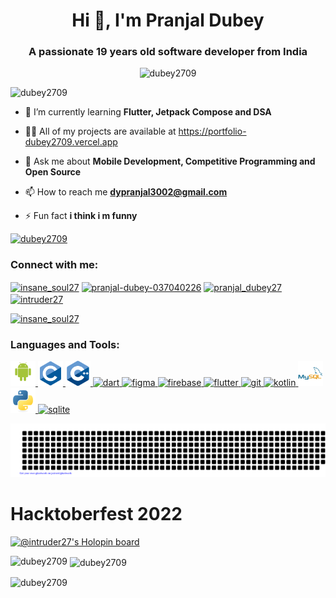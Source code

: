 <h1 align="center">Hi 👋, I'm Pranjal Dubey</h1>
<h3 align="center">A passionate 19 years old software developer from India</h3>
<p align="middle"> <img src="https://user-images.githubusercontent.com/96309032/210981303-80989856-7ce2-43c8-a9b8-6874fbeeaa19.gif" alt="dubey2709" , height = "300" ,width = "300"/> </p>

<p align="left"> <img src="https://komarev.com/ghpvc/?username=dubey2709&label=Profile%20views&color=0e75b6&style=flat" alt="dubey2709" /> </p>

- 🌱 I’m currently learning **Flutter, Jetpack Compose and DSA**

- 👨‍💻 All of my projects are available at https://portfolio-dubey2709.vercel.app

- 💬 Ask me about **Mobile Development, Competitive Programming and Open Source**

- 📫 How to reach me **dypranjal3002@gmail.com**

- ⚡ Fun fact **i think i m funny**
<p align="left"> <a href="https://github.com/ryo-ma/github-profile-trophy"><img src="https://github-profile-trophy.vercel.app/?username=dubey2709" alt="dubey2709" /></a></p>

<h3 align="left">Connect with me:</h3>
<p align="left">
<a href="https://twitter.com/insane_soul27" target="blank"><img align="center" src="https://raw.githubusercontent.com/rahuldkjain/github-profile-readme-generator/master/src/images/icons/Social/twitter.svg" alt="insane_soul27" height="30" width="40" /></a>
<a href="https://linkedin.com/in/pranjal-dubey-037040226" target="blank"><img align="center" src="https://raw.githubusercontent.com/rahuldkjain/github-profile-readme-generator/master/src/images/icons/Social/linked-in-alt.svg" alt="pranjal-dubey-037040226" height="30" width="40" /></a>
<a href="https://instagram.com/pranjal_dubey27" target="blank"><img align="center" src="https://raw.githubusercontent.com/rahuldkjain/github-profile-readme-generator/master/src/images/icons/Social/instagram.svg" alt="pranjal_dubey27" height="30" width="40" /></a>
<a href="https://www.codechef.com/users/intruder27" target="blank"><img align="center" src="https://cdn.jsdelivr.net/npm/simple-icons@3.1.0/icons/codechef.svg" alt="intruder27" height="30" width="40" /></a>
</p>

<p align="left"> <a href="https://twitter.com/insane_soul27" target="blank"><img src="https://img.shields.io/twitter/follow/insane_soul27?logo=twitter&style=for-the-badge" alt="insane_soul27" /></a> </p>

<h3 align="left">Languages and Tools:</h3>
<p align="left"> <a href="https://developer.android.com" target="_blank" rel="noreferrer"> <img src="https://raw.githubusercontent.com/devicons/devicon/master/icons/android/android-original-wordmark.svg" alt="android" width="40" height="40"/> </a> <a href="https://www.cprogramming.com/" target="_blank" rel="noreferrer"> <img src="https://raw.githubusercontent.com/devicons/devicon/master/icons/c/c-original.svg" alt="c" width="40" height="40"/> </a> <a href="https://www.w3schools.com/cpp/" target="_blank" rel="noreferrer"> <img src="https://raw.githubusercontent.com/devicons/devicon/master/icons/cplusplus/cplusplus-original.svg" alt="cplusplus" width="40" height="40"/> </a> <a href="https://dart.dev" target="_blank" rel="noreferrer"> <img src="https://www.vectorlogo.zone/logos/dartlang/dartlang-icon.svg" alt="dart" width="40" height="40"/> </a> <a href="https://www.figma.com/" target="_blank" rel="noreferrer"> <img src="https://www.vectorlogo.zone/logos/figma/figma-icon.svg" alt="figma" width="40" height="40"/> </a> <a href="https://firebase.google.com/" target="_blank" rel="noreferrer"> <img src="https://www.vectorlogo.zone/logos/firebase/firebase-icon.svg" alt="firebase" width="40" height="40"/> </a> <a href="https://flutter.dev" target="_blank" rel="noreferrer"> <img src="https://www.vectorlogo.zone/logos/flutterio/flutterio-icon.svg" alt="flutter" width="40" height="40"/> </a> <a href="https://git-scm.com/" target="_blank" rel="noreferrer"> <img src="https://www.vectorlogo.zone/logos/git-scm/git-scm-icon.svg" alt="git" width="40" height="40"/> </a> <a href="https://kotlinlang.org" target="_blank" rel="noreferrer"> <img src="https://www.vectorlogo.zone/logos/kotlinlang/kotlinlang-icon.svg" alt="kotlin" width="40" height="40"/> </a> <a href="https://www.mysql.com/" target="_blank" rel="noreferrer"> <img src="https://raw.githubusercontent.com/devicons/devicon/master/icons/mysql/mysql-original-wordmark.svg" alt="mysql" width="40" height="40"/> </a> <a href="https://www.python.org" target="_blank" rel="noreferrer"> <img src="https://raw.githubusercontent.com/devicons/devicon/master/icons/python/python-original.svg" alt="python" width="40" height="40"/> </a> <a href="https://www.sqlite.org/" target="_blank" rel="noreferrer"> <img src="https://www.vectorlogo.zone/logos/sqlite/sqlite-icon.svg" alt="sqlite" width="40" height="40"/> </a> </p>


![gitartwork](gitartwork.svg)
 
 
 # Hacktoberfest 2022
[![@intruder27's Holopin board](https://holopin.me/intruder27)](https://holopin.io/@intruder27)

<p><img align="left" src="https://github-readme-stats.vercel.app/api/top-langs?username=dubey2709&show_icons=true&locale=en&layout=compact" alt="dubey2709" /></p>

<p>&nbsp;<img align="center" src="https://github-readme-stats.vercel.app/api?username=dubey2709&show_icons=true&locale=en" alt="dubey2709" /></p>

<p><img align="center" src="https://github-readme-streak-stats.herokuapp.com/?user=dubey2709&" alt="dubey2709" /></p>
